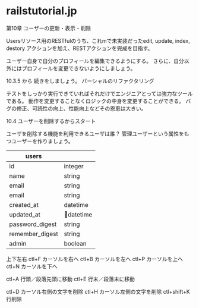 # railstutorial.jp

第10章 ユーザーの更新・表示・削除

Usersリソース用のRESTfulのうち、これmで未実装だったedit, update, index, destory アクションを加え、RESTアクションを完成を目指す。

ユーザー自身で自分のプロフィールを編集できるようにする。
さらに、自分以外にはプロフィールを変更できないようにしましょう。

10.3.5 から 続きをしましょう。
パーシャルのリファクタリング

テストをしっかり実行できていればそれだけでエンジニアとっては強力なツールである。
動作を変更することなくロジックの中身を変更することができる。
バグの修正、可読性の向上、性能向上などその恩恵は大きい。

10.4 ユーザーを削除するからスタート

ユーザを削除する機能を利用できるユーザは誰？
管理ユーザーという属性をもつユーザーを作りましょう。

 |users||
 |-|-
 |id|integer
 |name|string
 |email|string
 |email|string
 |created_at|datetime
 |updated_at|datetime
 |password_digest|string
 |remember_digest|string
 |admin|boolean

 上下左右
 ctl+F カーソルを右へ
 ctl+B カーソルを左へ
 ctl+P カーソルを上へ
 ctl+N カーソルを下へ

 ctl+A 行頭／段落先頭に移動
 ctl+E 行末／段落末に移動

 ctl+D カーソル右側の文字を削除
 ctl+H カーソル左側の文字を削除
 ctl+shift+K 行削除
